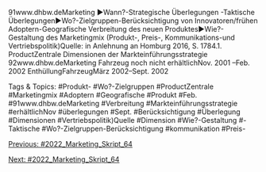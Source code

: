 91www.dhbw.deMarketing
►Wann?-Strategische Überlegungen -Taktische Überlegungen►Wo?-Zielgruppen-Berücksichtigung von Innovatoren/frühen Adoptern-Geografische Verbreitung des neuen Produktes►Wie?-Gestaltung des Marketingmix (Produkt-, Preis-, Kommunikations-und Vertriebspolitik)Quelle: in Anlehnung an Homburg 2016, S. 1784.1. ProductZentrale Dimensionen der Markteinführungsstrategie
92www.dhbw.deMarketing
Fahrzeug noch nicht erhältlichNov. 2001 –Feb. 2002
EnthüllungFahrzeugMärz 2002–Sept. 2002

   Tags & Topics:
   #Produkt-
   #Wo?-Zielgruppen
   #ProductZentrale
   #Marketingmix
   #Adoptern
   #Geografische
   #Produkt
   #Feb.
   #91www.dhbw.deMarketing
   #Verbreitung
   #Markteinführungsstrategie
   #erhältlichNov
   #überlegungen
   #Sept.
   #Berücksichtigung
   #Überlegung
   #Dimensionen
   #Vertriebspolitik)Quelle
   #Dimension
   #Wie?-Gestaltung
   #-Taktische
   #Wo?-Zielgruppen-Berücksichtigung
   #kommunikation
   #Preis-

[Previous: #2022_Marketing_Skript_64](2022_Marketing_Skript_64.md)

[Next: #2022_Marketing_Skript_64](2022_Marketing_Skript_64.md)